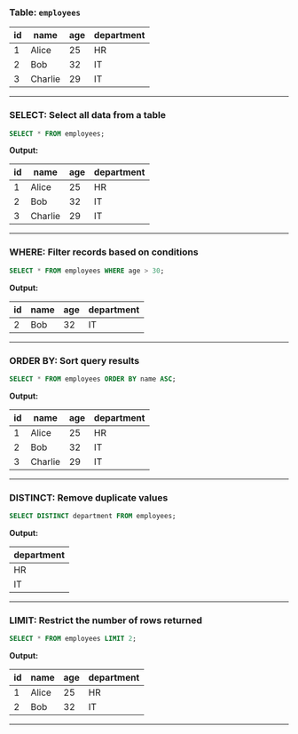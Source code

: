 ### Table: `employees`

| id | name    | age | department |
|----|---------|-----|------------|
| 1  | Alice   | 25  | HR         |
| 2  | Bob     | 32  | IT         |
| 3  | Charlie | 29  | IT         |

---

### SELECT: Select all data from a table

```sql
SELECT * FROM employees;
```

**Output:**

| id | name    | age | department |
|----|---------|-----|------------|
| 1  | Alice   | 25  | HR         |
| 2  | Bob     | 32  | IT         |
| 3  | Charlie | 29  | IT         |

---

### WHERE: Filter records based on conditions

```sql
SELECT * FROM employees WHERE age > 30;
```

**Output:**

| id | name | age | department |
|----|------|-----|------------|
| 2  | Bob  | 32  | IT         |

---

### ORDER BY: Sort query results

```sql
SELECT * FROM employees ORDER BY name ASC;
```

**Output:**

| id | name    | age | department |
|----|---------|-----|------------|
| 1  | Alice   | 25  | HR         |
| 2  | Bob     | 32  | IT         |
| 3  | Charlie | 29  | IT         |

---

### DISTINCT: Remove duplicate values

```sql
SELECT DISTINCT department FROM employees;
```

**Output:**

| department |
|------------|
| HR         |
| IT         |

---

### LIMIT: Restrict the number of rows returned

```sql
SELECT * FROM employees LIMIT 2;
```

**Output:**

| id | name  | age | department |
|----|-------|-----|------------|
| 1  | Alice | 25  | HR         |
| 2  | Bob   | 32  | IT         |

---

